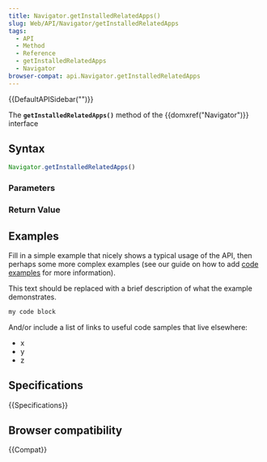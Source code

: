 ```yaml
---
title: Navigator.getInstalledRelatedApps()
slug: Web/API/Navigator/getInstalledRelatedApps
tags:
  - API
  - Method
  - Reference
  - getInstalledRelatedApps
  - Navigator
browser-compat: api.Navigator.getInstalledRelatedApps
---
```

{{DefaultAPISidebar("")}}

The **`getInstalledRelatedApps()`** method of the {{domxref("Navigator")}} interface 

## Syntax

```js
Navigator.getInstalledRelatedApps()
```

### Parameters



### Return Value



## Examples

Fill in a simple example that nicely shows a typical usage of the API, then perhaps some more complex examples (see our guide on how to add [code examples](/en-US/docs/MDN/Contribute/Structures/Code_examples) for more information).

This text should be replaced with a brief description of what the example demonstrates.

```js
my code block
```

And/or include a list of links to useful code samples that live elsewhere:

*   x
*   y
*   z

## Specifications

{{Specifications}}

## Browser compatibility

{{Compat}}

